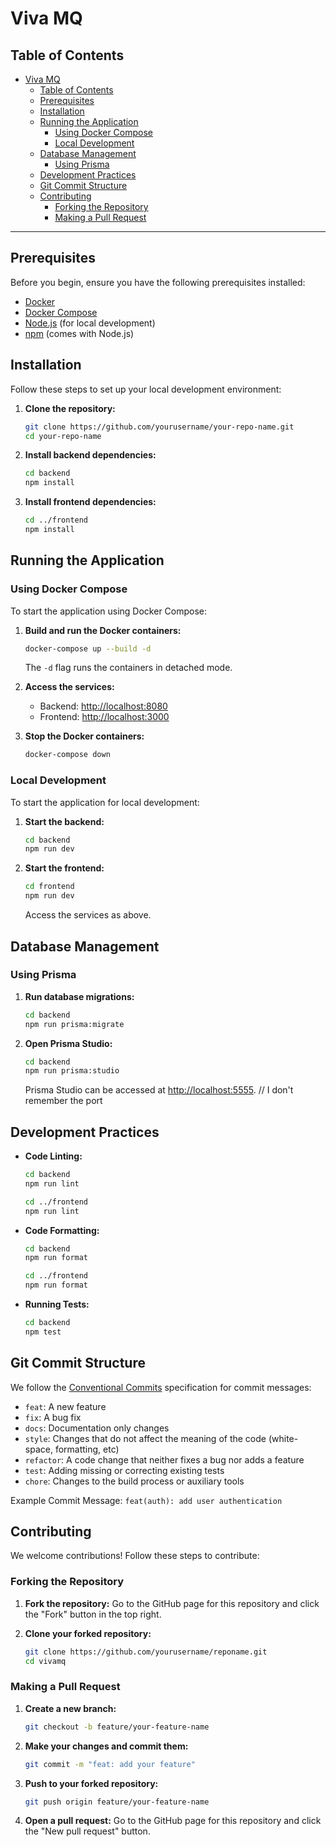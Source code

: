 # Viva MQ

## Table of Contents
- [Viva MQ](#viva-mq)
  - [Table of Contents](#table-of-contents)
  - [Prerequisites](#prerequisites)
  - [Installation](#installation)
  - [Running the Application](#running-the-application)
    - [Using Docker Compose](#using-docker-compose)
    - [Local Development](#local-development)
  - [Database Management](#database-management)
    - [Using Prisma](#using-prisma)
  - [Development Practices](#development-practices)
  - [Git Commit Structure](#git-commit-structure)
  - [Contributing](#contributing)
    - [Forking the Repository](#forking-the-repository)
    - [Making a Pull Request](#making-a-pull-request)

---

## Prerequisites

Before you begin, ensure you have the following prerequisites installed:

- [Docker](https://docs.docker.com/get-docker/)
- [Docker Compose](https://docs.docker.com/compose/install/)
- [Node.js](https://nodejs.org/) (for local development)
- [npm](https://www.npmjs.com/) (comes with Node.js)

## Installation

Follow these steps to set up your local development environment:

1. **Clone the repository:**
    ```sh
    git clone https://github.com/yourusername/your-repo-name.git
    cd your-repo-name
    ```

2. **Install backend dependencies:**
    ```sh
    cd backend
    npm install
    ```

3. **Install frontend dependencies:**
    ```sh
    cd ../frontend
    npm install
    ```

## Running the Application

### Using Docker Compose

To start the application using Docker Compose:

1. **Build and run the Docker containers:**
    ```sh
    docker-compose up --build -d
    ```

    The `-d` flag runs the containers in detached mode.

2. **Access the services:**
    - Backend: [http://localhost:8080](http://localhost:8080)
    - Frontend: [http://localhost:3000](http://localhost:3000)

3. **Stop the Docker containers:**
    ```sh
    docker-compose down
    ```

### Local Development

To start the application for local development:

1. **Start the backend:**
    ```sh
    cd backend
    npm run dev
    ```

2. **Start the frontend:**
    ```sh
    cd frontend
    npm run dev
    ```

    Access the services as above.

## Database Management

### Using Prisma

1. **Run database migrations:**
    ```sh
    cd backend
    npm run prisma:migrate
    ```

2. **Open Prisma Studio:**
    ```sh
    cd backend
    npm run prisma:studio
    ```

    Prisma Studio can be accessed at [http://localhost:5555](http://localhost:5555). // I don't remember the port

## Development Practices

- **Code Linting:**
    ```sh
    cd backend
    npm run lint

    cd ../frontend
    npm run lint
    ```

- **Code Formatting:**
    ```sh
    cd backend
    npm run format

    cd ../frontend
    npm run format
    ```

- **Running Tests:**
    ```sh
    cd backend
    npm test
    ```

## Git Commit Structure

We follow the [Conventional Commits](https://www.conventionalcommits.org/) specification for commit messages:

- `feat`: A new feature
- `fix`: A bug fix
- `docs`: Documentation only changes
- `style`: Changes that do not affect the meaning of the code (white-space, formatting, etc)
- `refactor`: A code change that neither fixes a bug nor adds a feature
- `test`: Adding missing or correcting existing tests
- `chore`: Changes to the build process or auxiliary tools

Example Commit Message:
```feat(auth): add user authentication```


## Contributing

We welcome contributions! Follow these steps to contribute:

### Forking the Repository

1. **Fork the repository:**
    Go to the GitHub page for this repository and click the "Fork" button in the top right.

2. **Clone your forked repository:**
    ```sh
    git clone https://github.com/yourusername/reponame.git
    cd vivamq
    ```

### Making a Pull Request

1. **Create a new branch:**
    ```sh
    git checkout -b feature/your-feature-name
    ```

2. **Make your changes and commit them:**
    ```sh
    git commit -m "feat: add your feature"
    ```

3. **Push to your forked repository:**
    ```sh
    git push origin feature/your-feature-name
    ```

4. **Open a pull request:**
    Go to the GitHub page for this repository and click the "New pull request" button.
